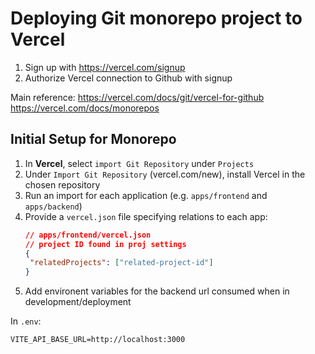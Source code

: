# Deploying Git monorepo project to Vercel
1. Sign up with https://vercel.com/signup
2. Authorize Vercel connection to Github with signup

Main reference: https://vercel.com/docs/git/vercel-for-github
https://vercel.com/docs/monorepos

## Initial Setup for Monorepo
1. In **Vercel**, select `import Git Repository` under `Projects`
2. Under `Import Git Repository` (vercel.com/new), install Vercel in the chosen repository
3. Run an import for each application (e.g. `apps/frontend` and `apps/backend`)
4. Provide a `vercel.json` file specifying relations to each app:
   ```json
   // apps/frontend/vercel.json
   // project ID found in proj settings
   {
    "relatedProjects": ["related-project-id"]
   }
   ```
5. Add environent variables for the backend url consumed when in development/deployment

In `.env`:
```
VITE_API_BASE_URL=http://localhost:3000
```
